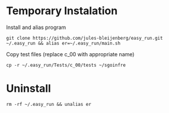 # Temporary Instalation
Install and alias program
```
git clone https://github.com/jules-bleijenberg/easy_run.git ~/.easy_run && alias er=~/.easy_run/main.sh
```
Copy test files (replace c_00 with appropriate name)
```
cp -r ~/.easy_run/Tests/c_00/tests ~/sgoinfre
```
# Uninstall
```
rm -rf ~/.easy_run && unalias er
```
